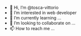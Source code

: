 - 👋 Hi, I’m @tosca-vittorio
- 👀 I’m interested in web developer
- 🌱 I’m currently learning ...
- 💞️ I’m looking to collaborate on ...
- 📫 How to reach me ...

<!---
tosca-vittorio/tosca-vittorio is a ✨ special ✨ repository because its `README.md` (this file) appears on your GitHub profile.
You can click the Preview link to take a look at your changes.
--->
